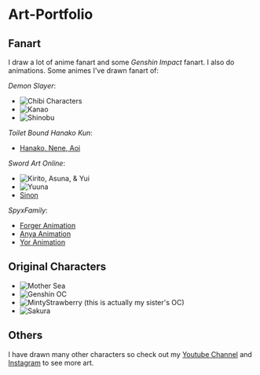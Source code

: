 # Art-Portfolio
## Fanart
I draw a lot of anime fanart and some _Genshin Impact_ fanart. I also do animations.
Some animes I've drawn fanart of:

_Demon Slayer_:
- ![Chibi Characters](https://drive.google.com/file/d/1ImCW3lwV1LeBIllVCB9CR1C-n7XKgGru/view?usp=sharing)
- ![Kanao](https://drive.google.com/file/d/1ugjCrYsIsYLDT9Hb8eaD7_bX5V2AOgGU/view?usp=sharing) 
- ![Shinobu](https://drive.google.com/file/d/1YRSCyqaAxfyZBSObffpT8EyaM0rZctLy/view?usp=sharing)

_Toilet Bound Hanako Kun_:
- [Hanako, Nene, Aoi](https://youtu.be/Anl0JWMoWCQ)

_Sword Art Online_:
- ![Kirito, Asuna, & Yui](https://photos.google.com/photo/AF1QipMRR-c7yi1rMBZIphLSocRMSEXrPTOjQKlh6w3k)
- ![Yuuna](https://photos.google.com/photo/AF1QipMwK37Y6B9MIVIFFodZbs1TveSxlNyr7HIqNV7u)
- [Sinon](https://youtu.be/nLFQdcMeZ_k)

_SpyxFamily_:
- [Forger Animation](https://youtu.be/pO6YLdVRd_g)
- [Anya Animation](https://youtu.be/D9iCrxKuh9Y)
- [Yor Animation](https://youtu.be/qwMBH066Uug)

## Original Characters
- ![Mother Sea](https://drive.google.com/file/d/17TLTZoGXG0WN_kirRT9GcEi7C8qUf1gL/view?usp=sharing)
- ![Genshin OC](https://drive.google.com/file/d/1B4-QNYScedYA4v2qbrd09d58YLDfpX69/view?usp=sharing)
- ![MintyStrawberry](https://drive.google.com/file/d/1z_oLWR-q9C6FRqTP1Rw8dJMOT60Lc80Z/view?usp=sharing) (this is actually my sister's OC)
- ![Sakura](https://drive.google.com/file/d/18e--M5jCEpT3mn_apaLyxidIQ70A0bGv/view?usp=sharing)

## Others
I have drawn many other characters so check out my [Youtube Channel](https://www.youtube.com/channel/UCV2ia3mil29mhjn_7H5UgYg) and 
[Instagram](https://www.instagram.com/sumi.sketch/) to see more art.
